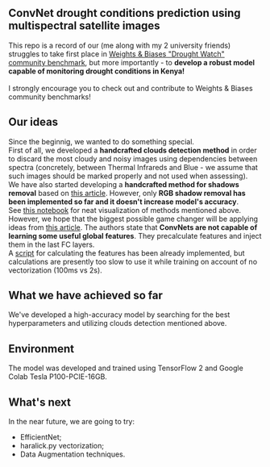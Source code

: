 ## ConvNet drought conditions prediction using multispectral satellite images

This repo is a record of our (me along with my 2 university friends) struggles to take first place in 
[Weights & Biases "Drought Watch" community benchmark](https://wandb.ai/wandb/droughtwatch/benchmark), 
but more importantly - to **develop a robust model capable of monitoring drought conditions in Kenya!**  
<br>
I strongly encourage you to check out and contribute to Weights & Biases community benchmarks! 

## Our ideas
Since the beginnig, we wanted to do something special. <br>
First of all, we developed a **handcrafted clouds detection method** in order to discard the most cloudy and noisy images using dependencies 
between spectra (concretely, between Thermal Infrareds and Blue - we assume that such images should be marked properly and not used when assessing). 
<br>
We have also started developing a **handcrafted method for shadows removal** based on 
[this article](https://www.researchgate.net/publication/274563892_Shadow_Detection_and_Removal_from_a_Single_Image_Using_LAB_Color_Space). 
However, only **RGB shadow removal has been implemented so far and it doesn't increase model's accuracy**.
<br>
See [this notebook](./notebooks/clouds_shadows_detection) for neat visualization of methods mentioned above.
<br>
However, we hope that the biggest possible game changer will be applying ideas from [this article](https://arxiv.org/pdf/1911.07747.pdf). 
The authors state that **ConvNets are not capable of learning some useful global features**. They precalculate features and inject them in the last FC layers. <br>
A [script](../tests/haralick.py) for calculating the features has been already implemented, but calculations are presently too slow to use 
it while training on account of no vectorization (100ms vs 2s).

## What we have achieved so far
We've developed a high-accuracy model by searching for the best hyperparameters and utilizing clouds detection mentioned above.

## Environment
The model was developed and trained using TensorFlow 2 and Google Colab Tesla P100-PCIE-16GB.

## What's next
In the near future, we are going to try:
* EfficientNet;
* haralick.py vectorization;
* Data Augmentation techniques.
